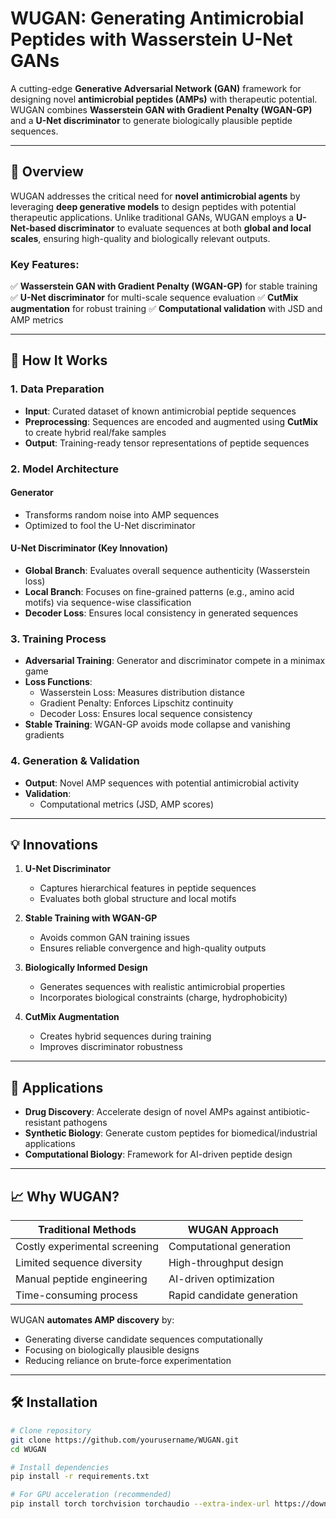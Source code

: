 # WUGAN: Generating Antimicrobial Peptides with Wasserstein U-Net GANs

A cutting-edge **Generative Adversarial Network (GAN)** framework for designing novel **antimicrobial peptides (AMPs)** with therapeutic potential. WUGAN combines **Wasserstein GAN with Gradient Penalty (WGAN-GP)** and a **U-Net discriminator** to generate biologically plausible peptide sequences.

---

## 📌 Overview

WUGAN addresses the critical need for **novel antimicrobial agents** by leveraging **deep generative models** to design peptides with potential therapeutic applications. Unlike traditional GANs, WUGAN employs a **U-Net-based discriminator** to evaluate sequences at both **global and local scales**, ensuring high-quality and biologically relevant outputs.

### Key Features:
✅ **Wasserstein GAN with Gradient Penalty (WGAN-GP)** for stable training
✅ **U-Net discriminator** for multi-scale sequence evaluation
✅ **CutMix augmentation** for robust training
✅ **Computational validation** with JSD and AMP metrics

---

## 🔬 How It Works

### 1. Data Preparation
- **Input**: Curated dataset of known antimicrobial peptide sequences
- **Preprocessing**: Sequences are encoded and augmented using **CutMix** to create hybrid real/fake samples
- **Output**: Training-ready tensor representations of peptide sequences

### 2. Model Architecture

#### Generator
- Transforms random noise into AMP sequences
- Optimized to fool the U-Net discriminator

#### U-Net Discriminator (Key Innovation)
- **Global Branch**: Evaluates overall sequence authenticity (Wasserstein loss)
- **Local Branch**: Focuses on fine-grained patterns (e.g., amino acid motifs) via sequence-wise classification
- **Decoder Loss**: Ensures local consistency in generated sequences

### 3. Training Process
- **Adversarial Training**: Generator and discriminator compete in a minimax game
- **Loss Functions**:
  - Wasserstein Loss: Measures distribution distance
  - Gradient Penalty: Enforces Lipschitz continuity
  - Decoder Loss: Ensures local sequence consistency
- **Stable Training**: WGAN-GP avoids mode collapse and vanishing gradients

### 4. Generation & Validation
- **Output**: Novel AMP sequences with potential antimicrobial activity
- **Validation**:
  - Computational metrics (JSD, AMP scores)

---

## 💡 Innovations

1. **U-Net Discriminator**
   - Captures hierarchical features in peptide sequences
   - Evaluates both global structure and local motifs

2. **Stable Training with WGAN-GP**
   - Avoids common GAN training issues
   - Ensures reliable convergence and high-quality outputs

3. **Biologically Informed Design**
   - Generates sequences with realistic antimicrobial properties
   - Incorporates biological constraints (charge, hydrophobicity)

4. **CutMix Augmentation**
   - Creates hybrid sequences during training
   - Improves discriminator robustness

---

## 🧪 Applications

- **Drug Discovery**: Accelerate design of novel AMPs against antibiotic-resistant pathogens
- **Synthetic Biology**: Generate custom peptides for biomedical/industrial applications
- **Computational Biology**: Framework for AI-driven peptide design

---

## 📈 Why WUGAN?

|      Traditional Methods      |      WUGAN Approach        |
|-------------------------------|----------------------------|
| Costly experimental screening |  Computational generation  |
|   Limited sequence diversity  |   High-throughput design   |
|   Manual peptide engineering  |   AI-driven optimization   |
|    Time-consuming process     | Rapid candidate generation |

WUGAN **automates AMP discovery** by:
- Generating diverse candidate sequences computationally
- Focusing on biologically plausible designs
- Reducing reliance on brute-force experimentation

---

## 🛠 Installation

```bash
# Clone repository
git clone https://github.com/yourusername/WUGAN.git
cd WUGAN

# Install dependencies
pip install -r requirements.txt

# For GPU acceleration (recommended)
pip install torch torchvision torchaudio --extra-index-url https://download.pytorch.org/whl/cu116
